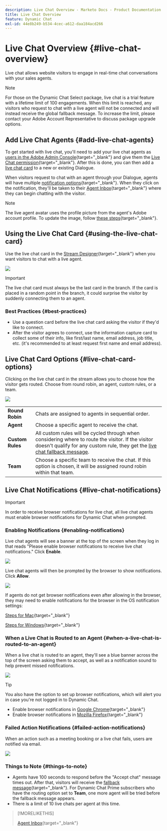 ```yaml
---
description: Live Chat Overview - Marketo Docs - Product Documentation
title: Live Chat Overview
feature: Dynamic Chat
exl-id: 44e8b249-b534-4cec-a612-daa184acd266
---
```

# Live Chat Overview {#live-chat-overview}

Live chat allows website visitors to engage in real-time chat conversations with your sales agents.

>[!NOTE]
>
>For those on the Dynamic Chat Select package, live chat is a trial feature with a lifetime limit of 100 engagements. When this limit is reached, any visitors who request to chat with a live agent will not be connected and will instead receive the global fallback message. To increase the limit, please contact your Adobe Account Representative to discuss package upgrade options.

## Add Live Chat Agents {#add-live-chat-agents}

To get started with live chat, you'll need to add your live chat agents as [users in the Adobe Admin Console](/help/marketo/product-docs/demand-generation/dynamic-chat/setup-and-configuration/add-or-remove-chat-users.md#add-a-chat-user){target="_blank"} and give them the [Live Chat permission](/help/marketo/product-docs/demand-generation/dynamic-chat/setup-and-configuration/permissions.md){target="_blank"}. After this is done, you can then add a [live chat card](#using-the-live-chat-card) to a new or existing Dialogue. 

When visitors request to chat with an agent through your Dialogue, agents will have multiple [notification options](/help/marketo/product-docs/demand-generation/dynamic-chat/live-chat/agent-inbox.md#live-chat-notifications){target="_blank"}. When they click on the notification, they'll be taken to their [Agent Inbox](/help/marketo/product-docs/demand-generation/dynamic-chat/live-chat/agent-inbox.md){target="_blank"} where they can begin chatting with the visitor.

>[!NOTE]
>
>The live agent avatar uses the profile picture from the agent's Adobe account profile. To update the image, follow [these steps](https://helpx.adobe.com/manage-account/using/edit-adobe-account-personal-profile.html){target="_blank"}.

## Using the Live Chat Card {#using-the-live-chat-card}

Use the live chat card in the [Stream Designer](/help/marketo/product-docs/demand-generation/dynamic-chat/automated-chat/stream-designer.md){target="_blank"} when you want visitors to chat with a live agent.

   ![](assets/live-chat-overview-1.png)

>[!IMPORTANT]
>
>The live chat card must always be the last card in the branch. If the card is placed in a random point in the branch, it could surprise the visitor by suddenly connecting them to an agent.

### Best Practices {#best-practices}

* Use a question card before the live chat card asking the visitor if they'd like to connect.
* After the visitor agrees to connect, use the information capture card to collect some of their info, like first/last name, email address, job title, etc. (it's recommended to at least request first name and email address).

## Live Chat Card Options {#live-chat-card-options}

Clicking on the live chat card in the stream allows you to choose how the visitor gets routed. Choose from round robin, an agent, custom rules, or a team.

   ![](assets/live-chat-overview-2.png)

<table> 
 <tbody> 
  <tr> 
   <td><b>Round Robin</b></td>
   <td>Chats are assigned to agents in sequential order.</td>
  </tr> 
  <tr> 
   <td><b>Agent</b></td>
   <td>Choose a specific agent to receive the chat.</td>
  </tr>
    <tr> 
   <td><b>Custom Rules</b></td>
   <td>All custom rules will be cycled through when considering where to route the visitor. If the visitor doesn't qualify for any custom rule, they get the <a href="/help/marketo/product-docs/demand-generation/dynamic-chat/setup-and-configuration/agent-management.md#live-chat-fallback" target="_blank">live chat fallback message</a>.</td>
  </tr> 
  <tr> 
   <td><b>Team</b></td>
   <td>Choose a specific team to receive the chat. If this option is chosen, it will be assigned round robin within that team.</td>
  </tr>
 </tbody> 
</table>

## Live Chat Notifications {#live-chat-notifications}

>[!IMPORTANT]
>
>In order to receive browser notifications for live chat, all live chat agents must enable browser notifications for Dynamic Chat when prompted.

### Enabling Notifications {#enabling-notifications}

Live chat agents will see a banner at the top of the screen when they log in that reads "Please enable browser notifications to receive live chat notifications." Click **Enable**.

   ![](assets/live-chat-overview-4.png)

Live chat agents will then be prompted by the browser to show notifications. Click **Allow**.

   ![](assets/live-chat-overview-5.png)

If agents do not get browser notifications even after allowing in the browser, they may need to enable notifications for the browser in the OS notification settings:

[Steps for Mac](https://support.apple.com/guide/mac-help/change-notifications-settings-mh40583/mac){target="_blank"}

[Steps for Windows](https://support.microsoft.com/en-us/windows/change-notification-settings-in-windows-8942c744-6198-fe56-4639-34320cf9444e){target="_blank"}

### When a Live Chat is Routed to an Agent {#when-a-live-chat-is-routed-to-an-agent}

When a live chat is routed to an agent, they'll see a blue banner across the top of the screen asking them to accept, as well as a notification sound to help prevent missed notifications.

   ![](assets/live-chat-overview-3.png)

>[!TIP]
>
>You also have the option to set up browser notifications, which will alert you in case you're not logged in to Dynamic Chat.
>
>* Enable browser notifications in [Google Chrome](https://support.google.com/chrome/answer/3220216?hl=en&co=GENIE.Platform%3DDesktop){target="_blank"}
>* Enable browser notifications in [Mozilla Firefox](https://support.mozilla.org/en-US/kb/push-notifications-firefox){target="_blank"}

### Failed Action Notifications {#failed-action-notifications}

When an action such as a meeting booking or a live chat fails, users are notified via email.

   ![](assets/live-chat-overview-6.png)

### Things to Note {#things-to-note}

* Agents have 100 seconds to respond before the "Accept chat" message times out. After that, visitors will receive the [fallback message](/help/marketo/product-docs/demand-generation/dynamic-chat/setup-and-configuration/agent-management.md#live-chat-fallback){target="_blank"}. For Dynamic Chat Prime subscribers who have the routing option set to **Team**, one more agent will be tried before the fallback message appears.
* There is a limit of 10 live chats per agent at this time.

>[!MORELIKETHIS]
>
>[Agent Inbox](/help/marketo/product-docs/demand-generation/dynamic-chat/live-chat/agent-inbox.md){target="_blank"}
